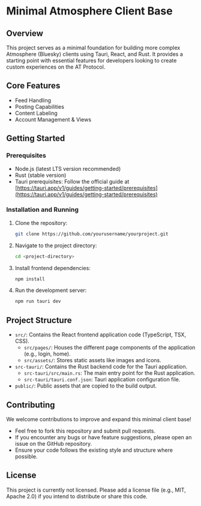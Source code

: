 # Minimal Atmosphere Client Base

## Overview

This project serves as a minimal foundation for building more complex Atmosphere (Bluesky) clients using Tauri, React, and Rust. It provides a starting point with essential features for developers looking to create custom experiences on the AT Protocol.

## Core Features

- Feed Handling
- Posting Capabilities
- Content Labeling
- Account Management & Views

## Getting Started

### Prerequisites

- Node.js (latest LTS version recommended)
- Rust (stable version)
- Tauri prerequisites: Follow the official guide at [https://tauri.app/v1/guides/getting-started/prerequisites](https://tauri.app/v1/guides/getting-started/prerequisites)

### Installation and Running

1. Clone the repository:
   ```bash
   git clone https://github.com/yourusername/yourproject.git
   ```
2. Navigate to the project directory:
   ```bash
   cd <project-directory>
   ```
3. Install frontend dependencies:
   ```bash
   npm install
   ```
4. Run the development server:
   ```bash
   npm run tauri dev
   ```

## Project Structure

- `src/`: Contains the React frontend application code (TypeScript, TSX, CSS).
    - `src/pages/`: Houses the different page components of the application (e.g., login, home).
    - `src/assets/`: Stores static assets like images and icons.
- `src-tauri/`: Contains the Rust backend code for the Tauri application.
    - `src-tauri/src/main.rs`: The main entry point for the Rust application.
    - `src-tauri/tauri.conf.json`: Tauri application configuration file.
- `public/`: Public assets that are copied to the build output.

## Contributing

We welcome contributions to improve and expand this minimal client base!

- Feel free to fork this repository and submit pull requests.
- If you encounter any bugs or have feature suggestions, please open an issue on the GitHub repository.
- Ensure your code follows the existing style and structure where possible.

## License

This project is currently not licensed. Please add a license file (e.g., MIT, Apache 2.0) if you intend to distribute or share this code.